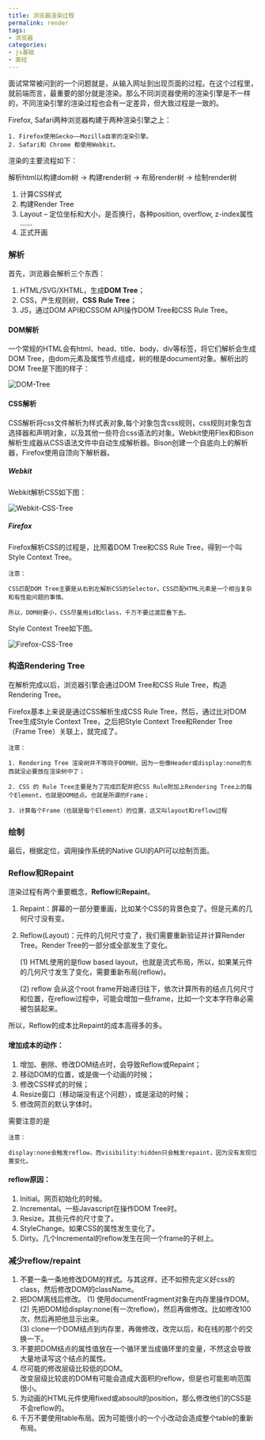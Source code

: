 ```yaml
---
title: 浏览器渲染过程 
permalink: render
tags: 
- 浏览器
categories: 
- js基础
- 面经
---
```


面试常常被问到的一个问题就是，从输入网址到出现页面的过程。在这个过程里，就前端而言，最重要的部分就是渲染。那么不同浏览器使用的渲染引擎是不一样的，不同渲染引擎的渲染过程也会有一定差异，但大致过程是一致的。

Firefox, Safari两种浏览器构建于两种渲染引擎之上：

	1. Firefox使用Gecko——Mozilla自家的渲染引擎。  
	2. Safari和 Chrome 都使用Webkit。

渲染的主要流程如下：

解析html以构建dom树 -> 构建render树 -> 布局render树 -> 绘制render树

1. 计算CSS样式
2. 构建Render Tree
3. Layout – 定位坐标和大小，是否换行，各种position, overflow, z-index属性 ……
4. 正式开画

### 解析

首先，浏览器会解析三个东西：

1. HTML/SVG/XHTML，生成**DOM Tree**；
2. CSS，产生规则树，**CSS Rule Tree**；
3. JS，通过DOM API和CSSOM API操作DOM Tree和CSS Rule Tree。

#### DOM解析

一个常规的HTML会有html、head、title、body、div等标签，将它们解析会生成DOM Tree，由dom元素及属性节点组成，树的根是document对象。解析出的DOM Tree是下图的样子：

![DOM-Tree](http://o9j22gj41.bkt.clouddn.com/20160819_study_render_DOMTree.png)

#### CSS解析

CSS解析将css文件解析为样式表对象,每个对象包含css规则，css规则对象包含选择器和声明对象，以及其他一些符合css语法的对象。Webkit使用Flex和Bison解析生成器从CSS语法文件中自动生成解析器。Bison创建一个自底向上的解析器，Firefox使用自顶向下解析器。

##### Webkit

Webkit解析CSS如下图：

![Webkit-CSS-Tree](http://o9j22gj41.bkt.clouddn.com/20160819_study_render_WebkitCSSTree.png)

##### Firefox

Firefox解析CSS的过程是，比照着DOM Tree和CSS Rule Tree，得到一个叫Style Context Tree。

	注意：

	CSS匹配DOM Tree主要是从右到左解析CSS的Selector。CSS匹配HTML元素是一个相当复杂和有性能问题的事情。

	所以，DOM树要小，CSS尽量用id和class，千万不要过渡层叠下去。

Style Context Tree如下图。

![Firefox-CSS-Tree](http://o9j22gj41.bkt.clouddn.com/20160819_study_render_FirefoxCSSTree.png)

### 构造Rendering Tree

在解析完成以后，浏览器引擎会通过DOM Tree和CSS Rule Tree，构造Rendering Tree。

Firefox基本上来说是通过CSS解析生成CSS Rule Tree，然后，通过比对DOM Tree生成Style Context Tree，之后把Style Context Tree和Render Tree（Frame Tree）关联上，就完成了。

	注意：

	1. Rendering Tree 渲染树并不等同于DOM树，因为一些像Header或display:none的东西就没必要放在渲染树中了；

	2. CSS 的 Rule Tree主要是为了完成匹配并把CSS Rule附加上Rendering Tree上的每个Element，也就是DOM结点。也就是所谓的Frame；

	3. 计算每个Frame（也就是每个Element）的位置，这又叫layout和reflow过程

### 绘制

最后，根据定位，调用操作系统的Native GUI的API可以绘制页面。

### Reflow和Repaint

渲染过程有两个重要概念，**Reflow**和**Repaint**。

1. Repaint：屏幕的一部分要重画，比如某个CSS的背景色变了。但是元素的几何尺寸没有变。  
2. Reflow(Layout)：元件的几何尺寸变了，我们需要重新验证并计算Render Tree。Render Tree的一部分或全部发生了变化。

	(1) HTML使用的是flow based layout，也就是流式布局，所以，如果某元件的几何尺寸发生了变化，需要重新布局(reflow)。  

	(2) reflow 会从<html>这个root frame开始递归往下，依次计算所有的结点几何尺寸和位置，在reflow过程中，可能会增加一些frame，比如一个文本字符串必需被包装起来。

所以，Reflow的成本比Repaint的成本高得多的多。

#### 增加成本的动作：

1. 增加、删除、修改DOM结点时，会导致Reflow或Repaint；  
2. 移动DOM的位置，或是做一个动画的时候；  
3. 修改CSS样式的时候；  
4. Resize窗口（移动端没有这个问题），或是滚动的时候；  
5. 修改网页的默认字体时。

需要注意的是

	注意：

	display:none会触发reflow，而visibility:hidden只会触发repaint，因为没有发现位置变化。

#### reflow原因：

1. Initial。网页初始化的时候。
2. Incremental。一些Javascript在操作DOM Tree时。
3. Resize。其些元件的尺寸变了。
4. StyleChange。如果CSS的属性发生变化了。
5. Dirty。几个Incremental的reflow发生在同一个frame的子树上。

### 减少reflow/repaint

1. 不要一条一条地修改DOM的样式。与其这样，还不如预先定义好css的class，然后修改DOM的className。
2. 把DOM离线后修改。
	(1) 使用documentFragment对象在内存里操作DOM。  
	(2) 先把DOM给display:none(有一次reflow)，然后再做修改。比如修改100次，然后再把他显示出来。  
	(3) clone一个DOM结点到内存里，再做修改，改完以后，和在线的那个的交换一下。   
3. 不要把DOM结点的属性值放在一个循环里当成循环里的变量，不然这会导致大量地读写这个结点的属性。    
4. 尽可能的修改层级比较低的DOM。  
	改变层级比较底的DOM有可能会造成大面积的reflow，但是也可能影响范围很小。
5. 为动画的HTML元件使用fixed或absoult的position，那么修改他们的CSS是不会reflow的。  
6. 千万不要使用table布局。因为可能很小的一个小改动会造成整个table的重新布局。